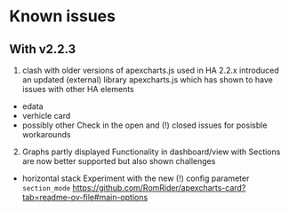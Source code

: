 # Known issues

## With v2.2.3
1. clash with older versions of apexcharts.js used in HA
2.2.x introduced an updated (external) library apexcharts.js which has shown to have issues with other HA elements
- edata
- verhicle card
- possibly other
Check in the open and (!) closed issues for posisble workarounds

2. Graphs partly displayed
Functionality in dashboard/view with Sections are now better supported but also shown challenges
- horizontal stack
Experiment with the new (!) config parameter ```section_mode``` https://github.com/RomRider/apexcharts-card?tab=readme-ov-file#main-options
